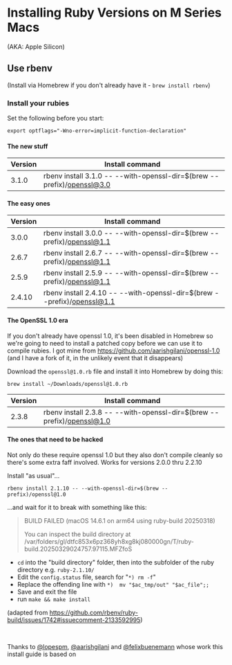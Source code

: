 # Installing Ruby Versions on M Series Macs

(AKA: Apple Silicon)

## Use rbenv

(Install via Homebrew if you don't already have it - `brew install rbenv`)


### Install your rubies

Set the following before you start:
```
export optflags="-Wno-error=implicit-function-declaration"
```

#### The new stuff

| Version | Install command |
| ------  | --------------- |
| 3.1.0   | rbenv install 3.1.0 -- --with-openssl-dir=$(brew --prefix)/openssl@3.0 |

#### The easy ones

| Version | Install command |
| ------  | --------------- |
| 3.0.0   | rbenv install 3.0.0 -- --with-openssl-dir=$(brew --prefix)/openssl@1.1 |
| 2.6.7   | rbenv install 2.6.7 -- --with-openssl-dir=$(brew --prefix)/openssl@1.1 |
| 2.5.9   | rbenv install 2.5.9 -- --with-openssl-dir=$(brew --prefix)/openssl@1.1 |
| 2.4.10  | rbenv install 2.4.10 -- --with-openssl-dir=$(brew --prefix)/openssl@1.1 |

#### The OpenSSL 1.0 era

If you don't already have openssl 1.0, it's been disabled in Homebrew so we're going to need to install a patched copy before we can use it to compile rubies. I got mine from https://github.com/aarishgilani/openssl-1.0 (and I have a fork of it, in the unlikely event that it disappears)

Download the `openssl@1.0.rb` file and install it into Homebrew by doing this:
```
brew install ~/Downloads/openssl@1.0.rb
```

| Version | Install command |
| ------  | --------------- |
| 2.3.8   | rbenv install 2.3.8 -- --with-openssl-dir=$(brew --prefix)/openssl@1.0 |


#### The ones that need to be hacked 

Not only do these require openssl 1.0 but they also don't compile cleanly so there's some extra faff involved. Works for versions 2.0.0 thru 2.2.10

Install "as usual"…
```
rbenv install 2.1.10 -- --with-openssl-dir=$(brew --prefix)/openssl@1.0
```
…and wait for it to break with something like this:
> BUILD FAILED (macOS 14.6.1 on arm64 using ruby-build 20250318)
>
> You can inspect the build directory at /var/folders/gl/dtfc853x6pz368yh8xg8kj080000gn/T/ruby-build.20250329024757.97115.MFZfoS
>

* `cd` into the "build directory" folder, then into the subfolder of the ruby directory e.g. `ruby-2.1.10/`
* Edit the `config.status` file, search for "`*) rm -f`"
* Replace the offending line with `*)  mv "$ac_tmp/out" "$ac_file";;`
* Save and exit the file
* run `make && make install`

(adapted from https://github.com/rbenv/ruby-build/issues/1742#issuecomment-2133592995)

&nbsp;
    
Thanks to [@lopespm](https://github.com/@lopespm), [@aarishgilani](https://github.com/@aarishgilani) and [@felixbuenemann](https://github.com/felixbuenemann) whose work this install guide is based on
